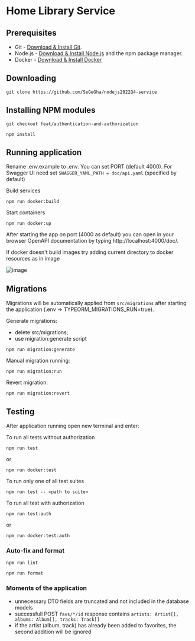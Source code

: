 # Home Library Service

## Prerequisites

- Git - [Download & Install Git](https://git-scm.com/downloads).
- Node.js - [Download & Install Node.js](https://nodejs.org/en/download/) and the npm package manager.
- Docker - [Download & Install Docker](https://docs.docker.com/engine/install/)

## Downloading

```
git clone https://github.com/SeGeGha/nodejs2022Q4-service
```

## Installing NPM modules

```
git checkout feat/authentication-and-authorization
```

```
npm install
```

## Running application

Rename .env.example to .env. You can set PORT (default 4000). For Swagger UI need set `SWAGGER_YAML_PATH = doc/api.yaml` (specified by default)

Build services
```
npm run docker:build
```
Start containers
```
npm run docker:up
```

After starting the app on port (4000 as default) you can open
in your browser OpenAPI documentation by typing http://localhost:4000/doc/.

If docker doesn't build images try adding current directory to docker resources as in image

![image](https://user-images.githubusercontent.com/21230284/218312899-e039c4ac-0777-46da-9ac4-46829c26341b.png)

## Migrations

Migrations will be automatically applied from `src/migrations` after starting the application (.env -> TYPEORM_MIGRATIONS_RUN=true). 

Generate migrations:
 - delete src/migrations; 
 - use migration:generate script
 ```
 npm run migration:generate
 ```
 
Manual migration running:
 ```
 npm run migration:run
 ```
 
 Revert migration:
 ```
 npm run migration:revert
 ```

## Testing

After application running open new terminal and enter:

To run all tests without authorization

```
npm run test
```
or
```
npm run docker:test
```

To run only one of all test suites

```
npm run test -- <path to suite>
```

To run all test with authorization

```
npm run test:auth
```
or
```
npm run docker:test:auth
```

### Auto-fix and format

```
npm run lint
```

```
npm run format
```

### Moments of the application

- unnecessary DTO fields are truncated and not included in the database models
- successfull POST `favs/*/id` response contains `artists: Artist[], albums: Album[], tracks: Track[]`
- if the artist (album, track) has already been added to favorites, the second addition will be ignored
